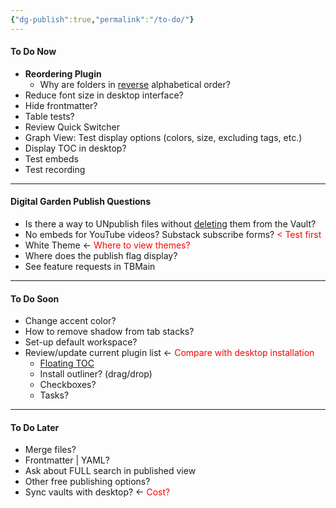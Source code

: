 ```yaml
---
{"dg-publish":true,"permalink":"/to-do/"}
---
```


#### To Do Now
- **Reordering Plugin**
	- Why are folders in <u>reverse</u> alphabetical order?
- Reduce font size in desktop interface?
- Hide frontmatter?
- Table tests?
- Review Quick Switcher
- Graph View: Test display options (colors, size, excluding tags, etc.)
- Display TOC in desktop?
- Test embeds
- Test recording

---

#### Digital Garden Publish Questions
- Is there a way to UNpublish files without <u>deleting</u> them from the Vault?
- No embeds for YouTube videos? Substack subscribe forms? <font color="#ff0000">< Test first</font>
- White Theme <- <font color="#ff0000">Where to view themes?</font>
- Where does the publish flag display?
-  See feature requests in TBMain

---

#### To Do Soon
- Change accent color?
- How to remove shadow from tab stacks?
- Set-up default workspace?
- Review/update current plugin list <- <font color="#ff0000">Compare with desktop installation</font>
	- [Floating TOC]()
	- Install outliner? (drag/drop)
	- Checkboxes?
	- Tasks?

---

#### To Do Later
- Merge files?
- Frontmatter | YAML?
- Ask about FULL search in published view
- Other free publishing options?
- Sync vaults with desktop? <- <font color="#ff0000">Cost?</font>

